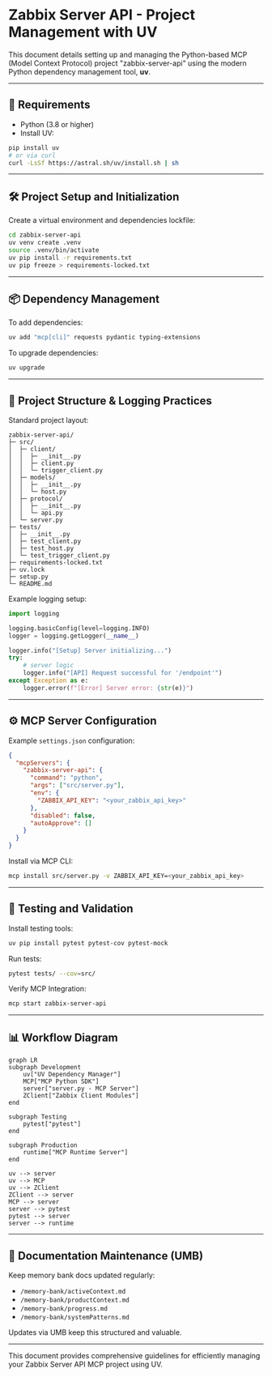 # Zabbix Server API - Project Management with UV

This document details setting up and managing the Python-based MCP (Model Context Protocol) project "zabbix-server-api" using the modern Python dependency management tool, **uv**.

---

## 📌 Requirements

- Python (3.8 or higher)
- Install UV:
```bash
pip install uv
# or via curl
curl -LsSf https://astral.sh/uv/install.sh | sh
```

---

## 🛠 Project Setup and Initialization

Create a virtual environment and dependencies lockfile:

```bash
cd zabbix-server-api
uv venv create .venv
source .venv/bin/activate
uv pip install -r requirements.txt
uv pip freeze > requirements-locked.txt
```

---

## 📦 Dependency Management

To add dependencies:

```bash
uv add "mcp[cli]" requests pydantic typing-extensions
```

To upgrade dependencies:

```bash
uv upgrade
```

---

## 📁 Project Structure & Logging Practices

Standard project layout:

```
zabbix-server-api/
├─ src/
│  ├─ client/
│  │  ├─ __init__.py
│  │  ├─ client.py
│  │  └─ trigger_client.py
│  ├─ models/
│  │  ├─ __init__.py
│  │  └─ host.py
│  ├─ protocol/
│  │  ├─ __init__.py
│  │  └─ api.py
│  └─ server.py                     
├─ tests/
│  ├─ __init__.py
│  ├─ test_client.py
│  ├─ test_host.py
│  └─ test_trigger_client.py
├─ requirements-locked.txt         
├─ uv.lock                         
├─ setup.py
└─ README.md
```

Example logging setup:

```python
import logging

logging.basicConfig(level=logging.INFO)
logger = logging.getLogger(__name__)

logger.info("[Setup] Server initializing...")
try:
    # server logic
    logger.info("[API] Request successful for '/endpoint'")
except Exception as e:
    logger.error(f"[Error] Server error: {str(e)}")
```

---

## ⚙️ MCP Server Configuration

Example `settings.json` configuration:

```json
{
  "mcpServers": {
    "zabbix-server-api": {
      "command": "python",
      "args": ["src/server.py"],
      "env": {
        "ZABBIX_API_KEY": "<your_zabbix_api_key>"
      },
      "disabled": false,
      "autoApprove": []
    }
  }
}
```

Install via MCP CLI:

```bash
mcp install src/server.py -v ZABBIX_API_KEY=<your_zabbix_api_key>
```

---

## 🧪 Testing and Validation

Install testing tools:

```bash
uv pip install pytest pytest-cov pytest-mock
```

Run tests:

```bash
pytest tests/ --cov=src/
```

Verify MCP Integration:

```bash
mcp start zabbix-server-api
```

---

## 📊 Workflow Diagram 

```mermaid
graph LR
subgraph Development
    uv["UV Dependency Manager"]
    MCP["MCP Python SDK"]
    server["server.py - MCP Server"]
    ZClient["Zabbix Client Modules"]
end 

subgraph Testing
    pytest["pytest"]
end

subgraph Production
    runtime["MCP Runtime Server"]
end

uv --> server
uv --> MCP
uv --> ZClient
ZClient --> server
MCP --> server
server --> pytest
pytest --> server
server --> runtime
```

---

## 📖 Documentation Maintenance (UMB)

Keep memory bank docs updated regularly:

- `/memory-bank/activeContext.md` 
- `/memory-bank/productContext.md` 
- `/memory-bank/progress.md` 
- `/memory-bank/systemPatterns.md`

Updates via UMB keep this structured and valuable.

---

This document provides comprehensive guidelines for efficiently managing your Zabbix Server API MCP project using UV.